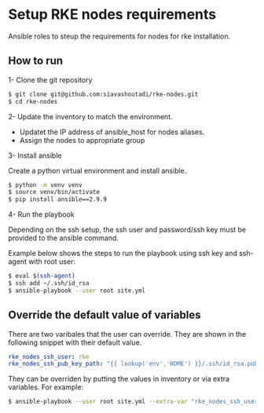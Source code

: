 # Setup RKE nodes requirements

Ansible roles to steup the requirements for nodes for rke installation.

## How to run

1- Clone the git repository

```bash
$ git clone git@github.com:siavashoutadi/rke-nodes.git
$ cd rke-nodes
```

2- Update the inventory to match the environment.

- Updatet the IP address of ansible_host for nodes aliases.
- Assign the nodes to appropriate group

3- Install ansible

Create a python virtual environment and install ansible.

```bash
$ python -m venv venv
$ source venv/bin/activate
$ pip install ansible==2.9.9
```

4- Run the playbook

Depending on the ssh setup, the ssh user and password/ssh key must be provided to the ansible command.

Example below shows the steps to run the playbook using ssh key and ssh-agent with root user:

```bash
$ eval $(ssh-agent)
$ ssh add ~/.ssh/id_rsa
$ ansible-playbook --user root site.yml
```

## Override the default value of variables

There are two varibales that the user can override. They are shown in the following snippet with their
default value.

```yml
rke_nodes_ssh_user: rke
rke_nodes_ssh_pub_key_path: "{{ lookup('env','HOME') }}/.ssh/id_rsa.pub"
```

They can be overriden by putting the values in inventory or via extra variables. For example:

```bash
$ ansible-playbook --user root site.yml --extra-var "rke_nodes_ssh_user=admin rke_nodes_ssh_pub_key_path=/path/to/key"
```
